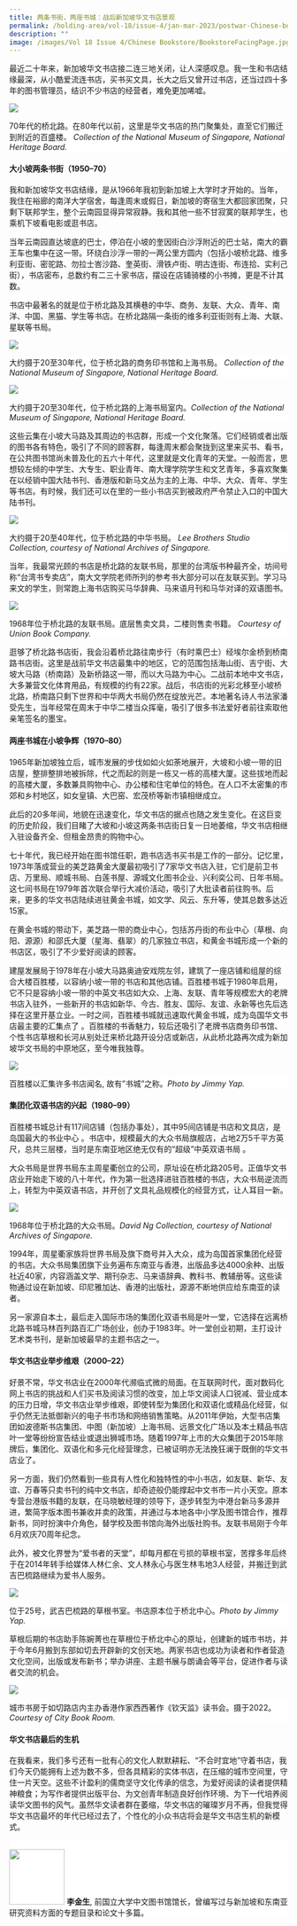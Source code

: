 ```yaml
---
title: 两条书街，两座书城：战后新加坡华文书店景观
permalink: /holding-area/vol-18/issue-4/jan-mar-2023/postwar-Chinese-bookstores-Chinese-Text/
description: ""
image: /images/Vol 18 Issue 4/Chinese Bookstore/BookstoreFacingPage.jpg
---
```

最近二十年来，新加坡华文书店接二连三地关闭，让人深感叹息。我一生和书店结缘最深，从小酷爱流连书店，买书买文具，长大之后又曾开过书店，还当过四十多年的图书管理员，结识不少书店的经营者，难免更加唏嘘。

![](/images/Vol%2018%20Issue%204/Chinese%20Bookstores_Chinese/View%20of%20North%20Bridge%20Road.jpg)
<div style="background-color: white;"> 70年代的桥北路。在80年代以前，这里是华文书店的热门聚集处，直至它们搬迁到附近的百盛楼。 <i>Collection of the National Museum of Singapore, National Heritage Board.</i></div>

#### **大小坡两条书街（1950–70）**

我和新加坡华文书店结缘，是从1966年我初到新加坡上大学时才开始的。当年，我住在裕廊的南洋大学宿舍，每逢周末或假日，新加坡的寄宿生大都回家团聚，只剩下联邦学生，整个云南园显得异常寂静。我和其他一些不甘寂寞的联邦学生，也乘机下坡看电影或逛书店。

当年云南园直达坡底的巴士，停泊在小坡的奎因街白沙浮附近的巴士站，南大的霸王车也集中在这一带。环绕白沙浮一带的一两公里方圆内（包括小坡桥北路、维多利亚街、密驼路、勿拉士峇沙路、奎英街、滑铁卢街、明古连街、布连拾、实利己街），书店密布，总数约有二三十家书店，摆设在店铺骑楼的小书摊，更是不计其数。

书店中最著名的就是位于桥北路及其横巷的中华、商务、友联、大众、青年、南洋、中国、黑猫、学生等书店。在桥北路隔一条街的维多利亚街则有上海、大联、星联等书局。

![](/images/Vol%2018%20Issue%204/Chinese%20Bookstore/ShanghaiBookCo.jpg)
<div style="background-color: white;"> 大约摄于20至30年代，位于桥北路的商务印书馆和上海书局。 <i>Collection of the National Museum of Singapore, National Heritage Board.</i></div>

![](/images/Vol%2018%20Issue%204/Chinese%20Bookstore/ShanghaiBookCoInterior.jpg)
<div style="background-color: white;">  大约摄于20至30年代，位于桥北路的上海书局室内。<i>Collection of the National Museum of Singapore, National Heritage Board.</i></div>

这些云集在小坡大马路及其周边的书店群，形成一个文化聚落。它们经销或者出版的图书各有特色，吸引了不同的顾客群，每逢周末都会聚拢到这里来买书、看书，在公共图书馆尚未普及化的五六十年代，这里就是文化青年的天堂。一般而言，思想较左倾的中学生、大专生、职业青年、南大理学院学生和文艺青年，多喜欢聚集在以经销中国大陆书刊、香港版和新马文丛为主的上海、中华、大众、青年、学生等书店。有时候，我们还可以在里的一些小书店买到被政府严令禁止入口的中国大陆书刊。

![](/images/Vol%2018%20Issue%204/Chinese%20Bookstore/ChungHwaBooks.jpg)
<div style="background-color: white;"> 大约摄于20至40年代，位于桥北路的中华书局。 <i> Lee Brothers Studio Collection, courtesy of National Archives of Singapore.</i></div>

当年，我最常光顾的书店是桥北路的友联书局，那里的台湾版书种最齐全，坊间号称“台湾书专卖店”，南大文学院老师所列的参考书大部分可以在友联买到。学习马来文的学生，则常跑上海书店购买马华辞典、马来语月刊和马华对译的双语图书。

![](/images/Vol%2018%20Issue%204/Chinese%20Bookstore/UnionBookCompany.jpg)
<div style="background-color: white;"> 1968年位于桥北路的友联书局。底层售卖文具，二楼则售卖书籍。 <i>Courtesy of Union Book Company.</i></div>

逛够了桥北路书店街，我会沿着桥北路往南步行（有时乘巴士）经埃尔金桥到桥南路书店街。这里是战前华文书店最集中的地区，它的范围包括海山街、吉宁街、大坡大马路（桥南路）及新桥路这一带，而以大马路为中心。二战前本地中文书店，大多兼营文化体育用品，有规模的约有22家。战后，书店街的光彩北移至小坡桥北路，桥南路只剩下世界和中华两大书局仍然在绽放光芒。本地著名诗人书法家潘受先生，当年经常在周末于中华二楼当众挥毫，吸引了很多书法爱好者前往索取他亲笔签名的墨宝。

#### 两座书城在小坡争辉（1970–80）

1965年新加坡独立后，城市发展的步伐如如火如荼地展开，大坡和小坡一带的旧店屋，整排整排地被拆除，代之而起的则是一栋又一栋的高楼大厦。这些拔地而起的高楼大厦，多数兼具购物中心、办公楼和住宅单位的特色。在人口不太密集的市郊和乡村地区，如女皇镇、大巴窑、宏茂桥等新市镇相继成立。

此后的20多年间，地貌在迅速变化，华文书店的据点也随之发生变化。在这巨变的历史阶段，我们目睹了大坡和小坡这两条书店街日复一日地萎缩，华文书店相继入驻设备齐全、但租金昂贵的购物中心。

七十年代，我已经开始在图书馆任职，跑书店选书买书是工作的一部分。记忆里，1973年落成营业的美芝路黄金大厦最初吸引了7家华文书店入驻，它们是前卫书店、万里局、顺城书局、白莲书屋、源城文化图书企业、兴利奕公司、日年书局。这七间书局在1979年首次联合举行大减价活动，吸引了大批读者前往购书。后来，更多的华文书店陆续进驻黄金书城，如文学、风云、东升等，使其总数多达近15家。

在黄金书城的带动下，美芝路一带的商业中心，包括苏丹街的布业中心（草根、向阳、源源）和邵氏大厦（星海、翡翠）的几家独立书店，和黄金书城形成一个新的书店区，吸引了不少爱好阅读的顾客。

建屋发展局于1978年在小坡大马路奥迪安戏院左邻，建筑了一座店铺和组屋的综合大楼百胜楼，以容纳小坡一带的书店和其他店铺。百胜楼书城于1980年启用，它不只是容纳小坡一带的中英文书店如大众、上海、友联、青年等规模宏大的老牌书店入驻外，一些新开的书店如新华、今古、胜友、国际、友谊、永新等也先后选择在这里开基立业。一时之间，百胜楼书城就迅速取代黄金书城，成为岛国华文书店最主要的汇集点了 。百胜楼的书香魅力，较后还吸引了老牌书店商务印书馆、个性书店草根和长河从别处迁来桥北路开设分店或新店，从此桥北路再次成为新加坡华文书局的中原地区，至今唯我独尊。

![](/images/Vol%2018%20Issue%204/Chinese%20Bookstores_Chinese/BB2.jpg)
<div style="background-color: white;">  百胜楼以汇集许多书店闻名, 故有”书城”之称。<i>Photo by Jimmy Yap.</i></div>

#### 集团化双语书店的兴起（1980–99）

百胜楼书城总计有117间店铺（包括办事处），其中95间店铺是书店和文具店，是岛国最大的书业中心 。书店中，规模最大的大众书局旗舰店，占地2万5千平方英尺，总共三层楼，当时是东南亚地区绝无仅有的“超级”中英双语书局 。

大众书局是世界书局东主周星衢创立的公司，原址设在桥北路205号。正值华文书店业开始走下坡的八十年代，作为第一批选择进驻百胜楼的书店，大众书局逆流而上，转型为中英双语书店，并开创了文具礼品规模化的经营方式，让人耳目一新。

![](/images/Vol%2018%20Issue%204/Chinese%20Bookstore/PopularBookCompany.jpg)
<div style="background-color: white;"> 1968年位于桥北路的大众书局。<i>David Ng Collection, courtesy of National Archives of Singapore.</i></div>

1994年，周星衢家族将世界书局及旗下商号并入大众，成为岛国首家集团化经营的书店。大众书局集团旗下业务遍布东南亚与香港，出版品多达4000余种、出版社近40家，内容涵盖文学、期刊杂志、马来语辞典、教科书、教辅册等。这些读物通过设在新加坡、印尼雅加达、香港的出版社，源源不断地供应给东南亚的读者。

另一家源自本土，最后走入国际市场的集团化双语书局是叶一堂，它选择在远离桥北路书城马林百列路百汇广场创业，创办于1983年。叶一堂创业初期，主打设计艺术类书刊，是新加坡最早的主题书店之一。

#### 华文书店业举步维艰（2000–22）

好景不常，华文书店业在2000年代濒临式微的局面。在互联网时代，面对数码化网上书店的挑战和人们买书及阅读习惯的改变，加上华文阅读人口锐减、营业成本的压力日增，华文书店业举步维艰，即使转型为集团化和双语化或精品化经营，似乎仍然无法抵御新兴的电子书市场和网络销售策略。从2011年伊始，大型书店集团如波德斯书店集团、中图（新加坡）上海书局、远景文化广场以及本土精品书店叶一堂等纷纷宣告结业或退出狮城市场。随着1997年上市的大众集团于2015年除牌后，集团化、双语化和多元化经营理念，已被证明亦无法挽狂澜于既倒的华文书店业了。

另一方面，我们仍然看到一些具有人性化和独特性的中小书店，如友联、新华、友谊、万春等只卖书刊的纯中文书店，却奇迹般仍能撑起中文书市一片小天空。原本专营台港版书籍的友联，在马晓敏经理的领导下，逐步转型为中港台新马多源并进，繁简字版本图书兼收并卖的政策，并通过与本地各中小学及图书馆合作，推荐新书，同时扮演中介角色，替学校及图书馆向海外出版社购书。友联书局刚于今年6月欢庆70周年纪念。

此外，被文化界誉为“爱书者的天堂”，却每月都在亏损的草根书室，苦撑多年后终于在2014年转手给媒体人林仁余、文人林永心与医生林韦地3人经营，并搬迁到武吉巴梳路继续为爱书人服务。

![](/images/Vol%2018%20Issue%204/Chinese%20Bookstore/Grassroots2.jpg)
<div style="background-color: white;"> 位于25号，武吉巴梳路的草根书室。书店原本位于桥北中心。<i>Photo by Jimmy Yap.</i></div>

草根后期的书店助手陈婉菁也在草根位于桥北中心的原址，创建新的城市书坊，并于今年6月搬到东部如切去开辟新的文创天地。两家书店也成功为读者和作者营造文化空间，出版或发布新书；举办讲座、主题书展与朗诵会等平台，促进作者与读者交流的机会。

![](/images/Vol%2018%20Issue%204/Chinese%20Bookstores_Chinese/City%20Book%20Room1.jpg)
<div style="background-color: white;">城市书房于如切路店内主办香港作家西西著作《钦天监》读书会。摄于2022。<i>Courtesy of City Book Room.</i></div>

#### 华文书店最后的生机

在我看来，我们多亏还有一批有心的文化人默默耕耘、“不合时宜地”守着书店，我们今天仍能拥有上述为数不多，但各具精彩的实体书店，在压缩的城市空间里，守住一片天空。这些不计盈利的儒商坚守文化传承的信念，为爱好阅读的读者提供精神粮食；为写作者提供出版平台、为文创青年制造良好创作环境、为下一代培养阅读华文图书的风气。虽然华文读者群在萎缩，华文书店的璀璨岁月不再，但我觉得华文书店最坏的年代已经过去了，个性化的小众书店将会是华文书店生机的新模式。

<div style="background-color: white;">
<br/>
<img src="/images/Vol%2018%20Issue%204/Authors/Lee%20Ching%20Seng%20Bio.png" style="width: 100px; height: 100px;">
<b>李金生</b>, 前国立大学中文图书馆馆长，曾编写过与新加坡和东南亚研究资料方面的专题目录和论文十多篇。</div>
